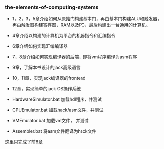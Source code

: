 ### the-elements-of-computing-systems
- 1，2，3，5章介绍如何从原始门构建基本门，再由基本门构建ALU和触发器，再由触发器构建寄存器，RAM以及PC，最后构建出一台通用的计算机。
- 4章介绍以构建的计算机为平台的机器指令和汇编指令
- 6章介绍如何实现汇编编译器
- 7，8章介绍如何实现编译器的后端，即将vm程序编译为asm程序
- 9章，了解本书设计的jack高级语言
- 10，11章，实现jack编译器的frontend
- 12章，实现简单的jack OS操作系统


- HardwareSimulator.bat 加载hdl程序，并测试
- CPUEmulator.bat       加载hack/asm文件，并测试
- VMEmulator.bat        加载vm文件， 并测试
- Assembler.bat         将asm文件翻译为hack文件

这里只完成了前8章
